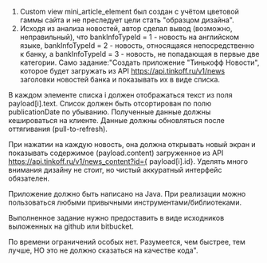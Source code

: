 1. Custom view mini_article_element был создан с учётом цветовой гаммы сайта и не преследует цели стать "образцом дизайна".
2. Исходя из анализа новостей, автор сделал вывод (возможно, неправильный), что bankInfoTypeId = 1 - новость на английском языке, bankInfoTypeId = 2 - новость, относящаяся непосредственно к банку, а bankInfoTypeId = 3 - новость, не попадающая в первые две категории.
Само задание:"Создать приложение "Тинькофф Новости", которое будет загружать из API https://api.tinkoff.ru/v1/news заголовки новостей банка и показывать их в виде списка.

В каждом элементе списка i должен отображаться текст из поля payload[i].text. Список должен быть отсортирован по полю publicationDate по убыванию. Полученные данные должны кешироваться на клиенте. Данные должны обновляться после оттягивания (pull-to-refresh).

При нажатии на каждую новость, она должна открывать новый экран и показывать содержимое (payload.content) загруженное из API https://api.tinkoff.ru/v1/news_content?id={ payload[i].id}. Уделять много внимания дизайну не стоит, но чистый аккуратный интерфейс обязателен.

Приложение должно быть написано на Java. При реализации можно пользоваться любыми привычными инструментами/библиотеками.

Выполненное задание нужно предоставить в виде исходников выложенных на github или bitbucket.

По времени ограничений особых нет. Разумеется, чем быстрее, тем лучше, НО это не должно сказаться на качестве кода".
